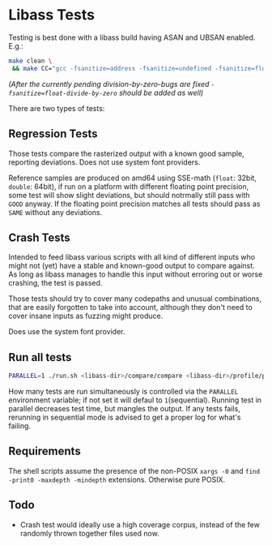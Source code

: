 # Libass Tests

Testing is best done with a libass build having ASAN and UBSAN enabled.
E.g.:
```sh
make clean \
 && make CC="gcc -fsanitize=address -fsanitize=undefined -fsanitize=float-cast-overflow -fno-sanitize-recover=all" -j 6
```
*(After the currently pending division-by-zero-bugs are fixed
`-fsanitize=float-divide-by-zero` should be added as well)*

There are two types of tests:

## Regression Tests
Those tests compare the rasterized output with a known good sample,
reporting deviations. Does not use system font providers.

Reference samples are produced on amd64 using SSE-math
(`float`: 32bit, `double`: 64bit), if run on a platform
with different floating point precision, some test will
show slight deviations, but should notrmally still pass
with `GOOD` anyway. If the floating point precision matches
all tests should pass as `SAME` without any deviations.

## Crash Tests
Intended to feed libass various scripts with all kind of different inputs who
might not (yet) have a stable and known-good output to compare against.
As long as libass manages to handle this input without erroring out or worse
crashing, the test is passed.

Those tests should try to cover many codepaths and unusual combinations, that
are easily forgotten to take into account, although they don't need to cover
insane inputs as fuzzing might produce.

Does use the system font provider.

## Run all tests
```sh
PARALLEL=1 ./run.sh <libass-dir>/compare/compare <libass-dir>/profile/profile
```

How many tests are run simultaneously is controlled via the `PARALLEL`
environment variable; if not set it will defaul to `1`(sequential).
Running test in parallel decreases test time, but mangles the output. If any
tests fails, rerunning in sequential mode is advised to get a proper log for
what's failing.

## Requirements
The shell scripts assume the presence of the non-POSIX
`xargs -0` and `find -print0 -maxdepth -mindepth` extensions.
Otherwise pure POSIX.

## Todo
 - Crash test would ideally use a high coverage corpus,
   instead of the few randomly thrown together files used now.
